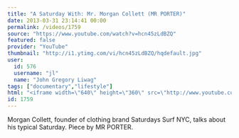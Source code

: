 ```yaml
---
title: "A Saturday With: Mr. Morgan Collett (MR PORTER)"
date: 2013-03-31 23:14:41 00:00
permalink: /videos/1759
source: "https://www.youtube.com/watch?v=hcn45zLdBZQ"
featured: false
provider: "YouTube"
thumbnail: "http://i1.ytimg.com/vi/hcn45zLdBZQ/hqdefault.jpg"
user:
  id: 576
  username: "jl"
  name: "John Gregory Liwag"
tags: ["documentary","lifestyle"]
html: "<iframe width=\"640\" height=\"360\" src=\"http://www.youtube.com/embed/hcn45zLdBZQ?wmode=transparent&feature=oembed\" frameborder=\"0\" allowfullscreen></iframe>"
id: 1759
---
```


Morgan Collett, founder of clothing brand Saturdays Surf NYC, talks about his typical Saturday. Piece by MR PORTER.